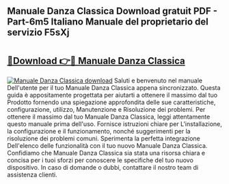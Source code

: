 ## Manuale Danza Classica Download gratuit PDF - Part-6m5 Italiano Manuale del proprietario del servizio F5sXj

# <h2><a href="http://dfazem.blite.top/?on=Manuale+Danza+Classica">🔗Download 👉🔴 Manuale Danza Classica</a></h2>

[![Manuale Danza Classica download](https://i.imgur.com/lujVjoI.png)](http://dfazem.blite.top/?on=Manuale+Danza+Classica)
Saluti e benvenuto nel manuale Dell'utente per il tuo Manuale Danza Classica appena sincronizzato. Questa guida è appositamente progettata per aiutarti a ottenere il massimo dal tuo Prodotto fornendo una spiegazione approfondita delle sue caratteristiche, configurazione, utilizzo, Manutenzione e Risoluzione dei problemi. Per ottenere il massimo dal tuo Manuale Danza Classica, leggi attentamente questo manuale prima dell'uso. Fornisce istruzioni chiare per L'installazione, la configurazione e il funzionamento, nonché suggerimenti per la risoluzione dei problemi comuni. Sperimenta la perfetta integrazione Dell'elenco delle funzionalità con il tuo nuovo Manuale Danza Classica. Confidiamo che Manuale Danza Classica sia stata una risorsa chiara e concisa per i tuoi sforzi per conoscere le specifiche del tuo nuovo dispositivo. In caso di domande o dubbi, contattare il nostro team di assistenza clienti.
